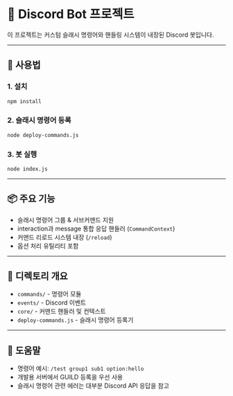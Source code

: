 # 🤖 Discord Bot 프로젝트

이 프로젝트는 커스텀 슬래시 명령어와 핸들링 시스템이 내장된 Discord 봇입니다.

---

## 🚀 사용법

### 1. 설치
```bash
npm install
```

### 2. 슬래시 명령어 등록
```bash
node deploy-commands.js
```

### 3. 봇 실행
```bash
node index.js
```

---

## 📦 주요 기능

- 슬래시 명령어 그룹 & 서브커맨드 지원
- interaction과 message 통합 응답 핸들러 (`CommandContext`)
- 커맨드 리로드 시스템 내장 (`/reload`)
- 옵션 처리 유틸리티 포함

---

## 🧱 디렉토리 개요

- `commands/` - 명령어 모듈
- `events/` - Discord 이벤트
- `core/` - 커맨드 핸들러 및 컨텍스트
- `deploy-commands.js` - 슬래시 명령어 등록기

---

## 🙋 도움말

- 명령어 예시: `/test group1 sub1 option:hello`
- 개발용 서버에서 GUILD 등록을 우선 사용
- 슬래시 명령어 관련 에러는 대부분 Discord API 응답을 참고
